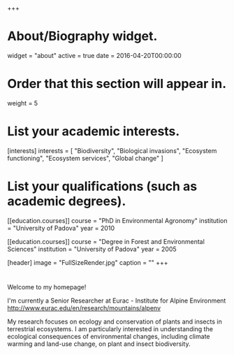 +++
# About/Biography widget.
widget = "about"
active = true
date = 2016-04-20T00:00:00

# Order that this section will appear in.
weight = 5

# List your academic interests.
[interests]
  interests = [
    "Biodiversity",
    "Biological invasions",
    "Ecosystem functioning",
    "Ecosystem services",
    "Global change"
  ]

# List your qualifications (such as academic degrees).
[[education.courses]]
  course = "PhD in Environmental Agronomy"
  institution = "University of Padova"
  year = 2010

[[education.courses]]
  course = "Degree in Forest and Environmental Sciences"
  institution = "University of Padova"
  year = 2005

[header]
image = "FullSizeRender.jpg"
caption = ""
+++

# 

Welcome to my homepage! 

I'm currently a Senior Researcher at Eurac - Institute for Alpine Environment http://www.eurac.edu/en/research/mountains/alpenv

My research focuses on ecology and conservation of plants and insects in terrestrial ecosystems. I am particularly interested in understanding the ecological consequences of environmental changes, including climate warming and land-use change, on plant and insect biodiversity.
